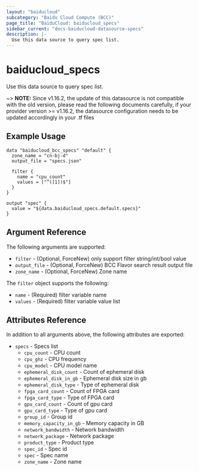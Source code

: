 ```yaml
---
layout: "baiducloud"
subcategory: "Baidu Cloud Compute (BCC)"
page_title: "BaiduCloud: baiducloud_specs"
sidebar_current: "docs-baiducloud-datasource-specs"
description: |-
  Use this data source to query spec list.
---
```


# baiducloud_specs

Use this data source to query spec list.

~> **NOTE:** Since v1.16.2, the update of this datasource is not compatible with the old version, please read the following documents carefully, if your provider version >= v1.16.2, the datasource configuration needs to be updated accordingly in your .tf files
## Example Usage

```hcl
data "baiducloud_bcc_specs" "default" {
  zone_name = "cn-bj-d"
  output_file = "specs.json"

  filter {
    name = "cpu_count"
    values = ["^([1])$"]
  }
}

output "spec" {
  value = "${data.baiducloud_specs.default.specs}"
}
```

## Argument Reference

The following arguments are supported:

* `filter` - (Optional, ForceNew) only support filter string/int/bool value
* `output_file` - (Optional, ForceNew) BCC Flavor search result output file
* `zone_name` - (Optional, ForceNew) Zone name

The `filter` object supports the following:

* `name` - (Required) filter variable name
* `values` - (Required) filter variable value list

## Attributes Reference

In addition to all arguments above, the following attributes are exported:

* `specs` - Specs list
  * `cpu_count` - CPU count
  * `cpu_ghz` - CPU frequency
  * `cpu_model` - CPU model name
  * `ephemeral_disk_count` - Count of ephemeral disk
  * `ephemeral_disk_in_gb` - Ephemeral disk size in gb
  * `ephemeral_disk_type` - Type of ephemeral disk
  * `fpga_card_count` - Count of FPGA card
  * `fpga_card_type` - Type of FPGA card
  * `gpu_card_count` - Count of gpu card
  * `gpu_card_type` - Type of gpu card
  * `group_id` - Group id
  * `memory_capacity_in_gb` - Memory capacity in GB
  * `network_bandwidth` - Network bandwidth
  * `network_package` - Network package
  * `product_type` - Product type
  * `spec_id` - Spec id
  * `spec` - Spec name
  * `zone_name` - Zone name


